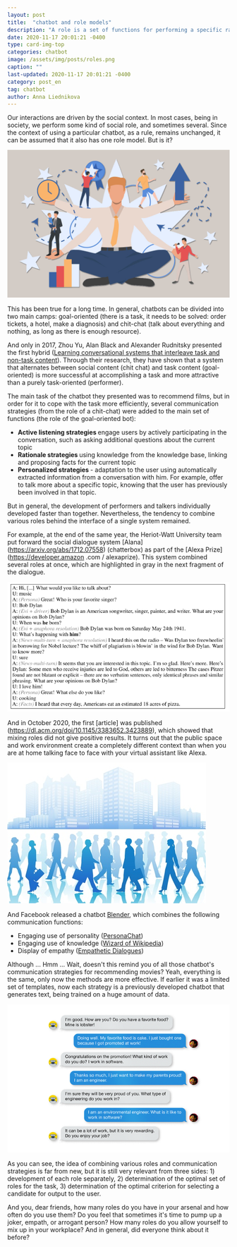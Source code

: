 ```yaml
---
layout: post
title:  "chatbot and role models"
description: "A role is a set of functions for performing a specific range of tasks. There are social roles, there are interpersonal roles, and what are they for chatbots?"
date: 2020-11-17 20:01:21 -0400
type: card-img-top
categories: chatbot
image: /assets/img/posts/roles.png
caption: ""
last-updated: 2020-11-17 20:01:21 -0400
category: post_en
tag: chatbot
author: Anna Liednikova
---
```


Our interactions are driven by the social context. In most cases, being in society, we perform some kind of social role, and sometimes several. Since the context of using a particular chatbot, as a rule, remains unchanged, it can be assumed that it also has one role model. But is it?

<img src="/assets/img/posts/roles.png">

This has been true for a long time. In general, chatbots can be divided into two main camps: goal-oriented (there is a task, it needs to be solved: order tickets, a hotel, make a diagnosis) and chit-chat (talk about everything and nothing, as long as there is enough resource).


And only in 2017, Zhou Yu, Alan Black and Alexander Rudnitsky presented the first hybrid ([Learning conversational systems that interleave task and non-task content](https://www.ijcai.org/Proceedings/2017/0589.pdf)). Through their research, they have shown that a system that alternates between social content (chit chat) and task content (goal-oriented) is more successful at accomplishing a task and more attractive than a purely task-oriented (performer).

The main task of the chatbot they presented was to recommend films, but in order for it to cope with the task more efficiently, several communication strategies (from the role of a chit-chat) were added to the main set of functions (the role of the goal-oriented bot):

  <ul>
<li> <b> Active listening strategies </b> engage users by actively participating in the conversation, such as asking additional questions about the current topic </li>
<li> <b> Rationale strategies </b> using knowledge from the knowledge base, linking and proposing facts for the current topic </li>
<li> <b> Personalized strategies </b> - adaptation to the user using automatically extracted information from a conversation with him. For example, offer to talk more about a specific topic, knowing that the user has previously been involved in that topic. </li>
  </ul>

But in general, the development of performers and talkers individually developed faster than together. Nevertheless, the tendency to combine various roles behind the interface of a single system remained.


For example, at the end of the same year, the Heriot-Watt University team put forward the social dialogue system [Alana] (https://arxiv.org/abs/1712.07558) (chatterbox) as part of the [Alexa Prize](https://developer.amazon .com / alexaprize). This system combined several roles at once, which are highlighted in gray in the next fragment of the dialogue.

<img src="/assets/img/posts/alana.png">

And in October 2020, the first [article] was published (https://dl.acm.org/doi/10.1145/3383652.3423889), which showed that mixing roles did not give positive results. It turns out that the public space and work environment create a completely different context than when you are at home talking face to face with your virtual assistant like Alexa.

<img src="/assets/img/posts/busy.png">

And Facebook released a chatbot [Blender](https://ai.facebook.com/blog/state-of-the-art-open-source-chatbot/), which combines the following communication functions:

<ul>
<li> Engaging use of personality (<a href="https://arxiv.org/abs/1801.07243">PersonaChat</a>) </li>
<li> Engaging use of knowledge (<a href="https://arxiv.org/abs/1811.01241">Wizard of Wikipedia</a>) </li>
<li> Display of empathy (<a href="https://arxiv.org/abs/1811.00207">Empathetic Dialogues</a>) </li>
</ul>

Although ... Hmm ... Wait, doesn't this remind you of all those chatbot's communication strategies for recommending movies? Yeah, everything is the same, only now the methods are more effective. If earlier it was a limited set of templates, now each strategy is a previously developed chatbot that generates text, being trained on a huge amount of data.

<img src="/assets/img/posts/blender.png">

As you can see, the idea of combining various roles and communication strategies is far from new, but it is still very relevant from three sides: 1) development of each role separately, 2) determination of the optimal set of roles for the task, 3) determination of the optimal criterion for selecting a candidate for output to the user.

And you, dear friends, how many roles do you have in your arsenal and how often do you use them? Do you feel that sometimes it's time to pump up a joker, empath, or arrogant person? How many roles do you allow yourself to mix up in your workplace? And in general, did everyone think about it before?

